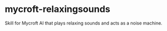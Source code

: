 # mycroft-relaxingsounds
Skill for Mycroft AI that plays relaxing sounds and acts as a noise machine.
